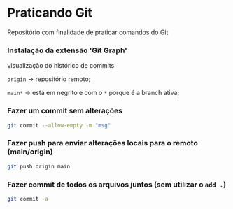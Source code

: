 # Praticando Git
Repositório com finalidade de praticar comandos do Git

### Instalação da extensão 'Git Graph'
visualização do histórico de commits

`origin` -> repositório remoto;

`main*` -> está em negrito e com o `*` porque é a branch ativa;

### Fazer um commit sem alterações
~~~bash
git commit --allow-empty -m "msg"
~~~

### Fazer push para enviar alterações locais para o remoto (main/origin)
~~~bash
git push origin main
~~~

### Fazer commit de todos os arquivos juntos (sem utilizar o `add .`)
~~~bash
git commit -a
~~~
